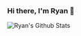 ### Hi there, I'm Ryan 👋

<img align="left" alt="Ryan's Github Stats" src="https://github-readme-stats.vercel.app/api?username=ryanozy&show_icons=true&hide_border=true"/>

<!--
**ryanozy/ryanozy** is a ✨ _special_ ✨ repository because its `README.md` (this file) appears on your GitHub profile.

Here are some ideas to get you started:

- 🔭 I’m currently working on ...
- 🌱 I’m currently learning ...
- 👯 I’m looking to collaborate on ...
- 🤔 I’m looking for help with ...
- 💬 Ask me about ...
- 📫 How to reach me: ...
- 😄 Pronouns: ...
- ⚡ Fun fact: ...
-->
